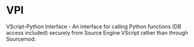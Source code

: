 # VPI
VScript-Python Interface - An interface for calling Python functions (DB access included) securely from Source Engine VScript rather than through Sourcemod. 
